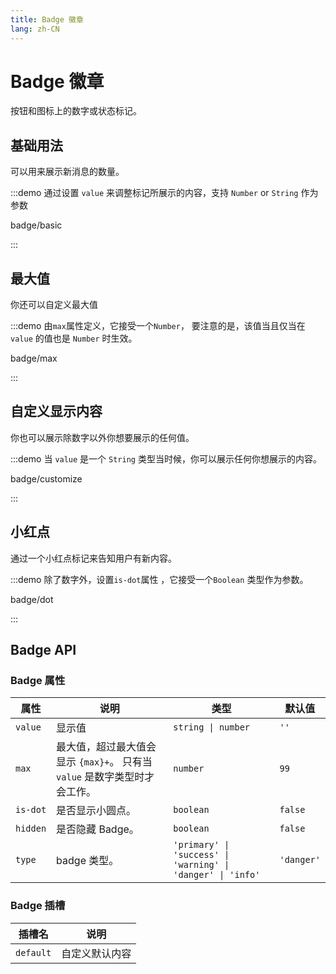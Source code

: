 ```yaml
---
title: Badge 徽章
lang: zh-CN
---
```


# Badge 徽章

按钮和图标上的数字或状态标记。

## 基础用法

可以用来展示新消息的数量。

:::demo 通过设置 `value` 来调整标记所展示的内容，支持 `Number` or `String` 作为参数

badge/basic

:::

## 最大值

你还可以自定义最大值

:::demo 由`max`属性定义，它接受一个`Number`， 要注意的是，该值当且仅当在 `value` 的值也是 `Number` 时生效。

badge/max

:::

## 自定义显示内容

你也可以展示除数字以外你想要展示的任何值。

:::demo 当 `value` 是一个 `String` 类型当时候，你可以展示任何你想展示的内容。

badge/customize

:::

## 小红点

通过一个小红点标记来告知用户有新内容。

:::demo 除了数字外，设置`is-dot`属性 ，它接受一个`Boolean` 类型作为参数。

badge/dot

:::

## Badge API

### Badge 属性

| 属性     | 说明                                                                      | 类型                                                        | 默认值     |
| -------- | ------------------------------------------------------------------------- | ----------------------------------------------------------- | ---------- |
| `value`  | 显示值                                                                    | `string \| number`                                          | `''`       |
| `max`    | 最大值，超过最大值会显示 `{max}+`。 只有当 `value` 是数字类型时才会工作。 | `number`                                                    | `99`       |
| `is-dot` | 是否显示小圆点。                                                          | `boolean`                                                   | `false`    |
| `hidden` | 是否隐藏 Badge。                                                          | `boolean`                                                   | `false`    |
| `type`   | badge 类型。                                                              | `'primary' \| 'success' \| 'warning' \| 'danger' \| 'info'` | `'danger'` |

### Badge 插槽

| 插槽名    | 说明           |
| --------- | -------------- |
| `default` | 自定义默认内容 |
